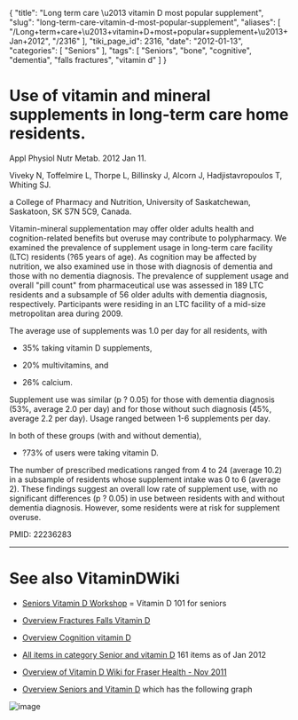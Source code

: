 {
    "title": "Long term care \u2013 vitamin D most popular supplement",
    "slug": "long-term-care-vitamin-d-most-popular-supplement",
    "aliases": [
        "/Long+term+care+\u2013+vitamin+D+most+popular+supplement+\u2013+Jan+2012",
        "/2316"
    ],
    "tiki_page_id": 2316,
    "date": "2012-01-13",
    "categories": [
        "Seniors"
    ],
    "tags": [
        "Seniors",
        "bone",
        "cognitive",
        "dementia",
        "falls fractures",
        "vitamin d"
    ]
}


# Use of vitamin and mineral supplements in long-term care home residents.

Appl Physiol Nutr Metab. 2012 Jan 11. 

Viveky N, Toffelmire L, Thorpe L, Billinsky J, Alcorn J, Hadjistavropoulos T, Whiting SJ.

a College of Pharmacy and Nutrition, University of Saskatchewan, Saskatoon, SK S7N 5C9, Canada.

Vitamin-mineral supplementation may offer older adults health and cognition-related benefits but overuse may contribute to polypharmacy. We examined the prevalence of supplement usage in long-term care facility (LTC) residents (?65 years of age). As cognition may be affected by nutrition, we also examined use in those with diagnosis of dementia and those with no dementia diagnosis. The prevalence of supplement usage and overall "pill count" from pharmaceutical use was assessed in 189 LTC residents and a subsample of 56 older adults with dementia diagnosis, respectively. Participants were residing in an LTC facility of a mid-size metropolitan area during 2009. 

The average use of supplements was 1.0 per day for all residents, with

* 35% taking vitamin D supplements, 

* 20% multivitamins, and 

* 26% calcium. 

Supplement use was similar (p ? 0.05) for those with dementia diagnosis (53%, average 2.0 per day) and for those without such diagnosis (45%, average 2.2 per day). Usage ranged between 1-6 supplements per day. 

In both of these groups (with and without dementia), 

* ?73% of users were taking vitamin D. 

The number of prescribed medications ranged from 4 to 24 (average 10.2) in a subsample of residents whose supplement intake was 0 to 6 (average 2). These findings suggest an overall low rate of supplement use, with no significant differences (p ? 0.05) in use between residents with and without dementia diagnosis. However, some residents were at risk for supplement overuse.

PMID:     22236283

- - - - - - - - 

# See also VitaminDWiki

* [Seniors Vitamin D Workshop](/posts/seniors-vitamin-d-workshop) = Vitamin D 101 for seniors

* [Overview Fractures Falls Vitamin D](/tags/overview-fractures-falls-vitamin-d.html)

* [Overview Cognition vitamin D](/tags/overview-cognition-vitamin-d.html)

* [All items in category Senior and vitamin D](https://www.VitaminDWiki.com/tiki-browse_categories.php?parentId=5&sort_mode=created_desc) 161 items as of Jan 2012

* [Overview of Vitamin D Wiki for Fraser Health - Nov 2011](/posts/overview-of-vitamin-d-wiki-for-fraser-health)

* [Overview Seniors and Vitamin D](/posts/overview-seniors-and-vitamin-d) which has the following graph

<img src="/attachments/d3.mock.jpg" alt="image" style="max-width: 700px;">